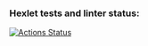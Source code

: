 ### Hexlet tests and linter status:
[![Actions Status](https://github.com/losevo/frontend-project-lvl1/workflows/hexlet-check/badge.svg)](https://github.com/losevo/frontend-project-lvl1/actions)